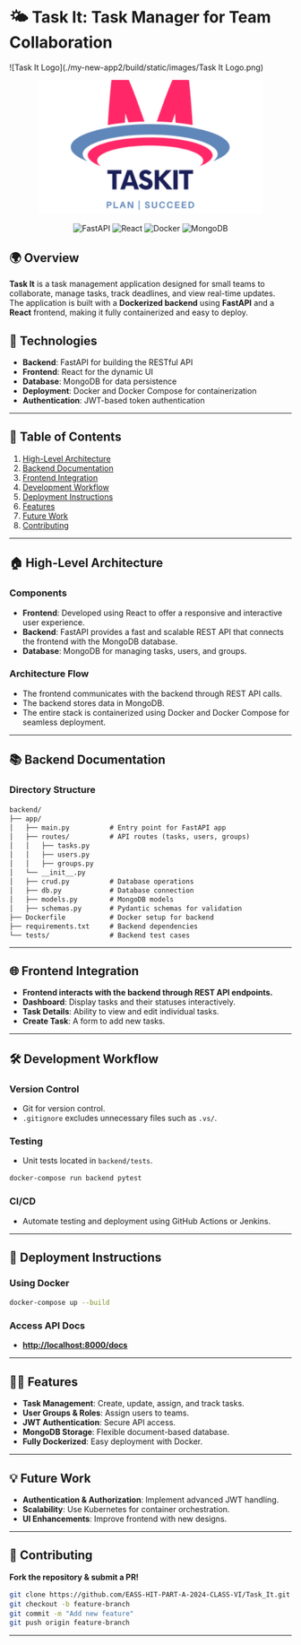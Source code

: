 # 🌤 Task It: Task Manager for Team Collaboration

![Task It Logo](./my-new-app2/build/static/images/Task It Logo.png)

<p align="center">
  <img src="./my-new-app2/public/Task It.png" width="400" alt="Task It Logo">
</p>

<p align="center">
  <img src="https://img.shields.io/badge/FastAPI-%23009688.svg?style=for-the-badge&logo=fastapi&logoColor=white" alt="FastAPI">
  <img src="https://img.shields.io/badge/React-%2361DAFB.svg?style=for-the-badge&logo=react&logoColor=black" alt="React">
  <img src="https://img.shields.io/badge/Docker-%230db7ed.svg?style=for-the-badge&logo=docker&logoColor=white" alt="Docker">
  <img src="https://img.shields.io/badge/MongoDB-%2347A248.svg?style=for-the-badge&logo=mongodb&logoColor=white" alt="MongoDB">
</p>

## 🌍 Overview

**Task It** is a task management application designed for small teams to collaborate, manage tasks, track deadlines, and view real-time updates. The application is built with a **Dockerized backend** using **FastAPI** and a **React** frontend, making it fully containerized and easy to deploy.

## 🚀 Technologies

- **Backend**: FastAPI for building the RESTful API
- **Frontend**: React for the dynamic UI
- **Database**: MongoDB for data persistence
- **Deployment**: Docker and Docker Compose for containerization
- **Authentication**: JWT-based token authentication

---

## 📃 Table of Contents
1. [High-Level Architecture](#🏠-high-level-architecture)
2. [Backend Documentation](#📚-backend-documentation)
3. [Frontend Integration](#🌐-frontend-integration)
4. [Development Workflow](#🛠-development-workflow)
5. [Deployment Instructions](#💪-deployment-instructions)
6. [Features](#👨‍💼-features)
7. [Future Work](#💡-future-work)
8. [Contributing](#🤝-contributing)

---

## 🏠 High-Level Architecture

### Components
- **Frontend**: Developed using React to offer a responsive and interactive user experience.
- **Backend**: FastAPI provides a fast and scalable REST API that connects the frontend with the MongoDB database.
- **Database**: MongoDB for managing tasks, users, and groups.

### Architecture Flow
- The frontend communicates with the backend through REST API calls.
- The backend stores data in MongoDB.
- The entire stack is containerized using Docker and Docker Compose for seamless deployment.

---

## 📚 Backend Documentation

### Directory Structure
```plaintext
backend/
├── app/
│   ├── main.py          # Entry point for FastAPI app
│   ├── routes/          # API routes (tasks, users, groups)
│   │   ├── tasks.py
│   │   ├── users.py
│   │   ├── groups.py
│   └── __init__.py
│   ├── crud.py          # Database operations
│   ├── db.py            # Database connection
│   ├── models.py        # MongoDB models
│   ├── schemas.py       # Pydantic schemas for validation
├── Dockerfile           # Docker setup for backend
├── requirements.txt     # Backend dependencies
└── tests/               # Backend test cases
```

---

## 🌐 Frontend Integration
- **Frontend interacts with the backend through REST API endpoints.**
- **Dashboard**: Display tasks and their statuses interactively.
- **Task Details**: Ability to view and edit individual tasks.
- **Create Task**: A form to add new tasks.

---

## 🛠 Development Workflow
### **Version Control**
- Git for version control.
- `.gitignore` excludes unnecessary files such as `.vs/`.

### **Testing**
- Unit tests located in `backend/tests`.
```bash
docker-compose run backend pytest
```

### **CI/CD**
- Automate testing and deployment using GitHub Actions or Jenkins.

---

## 💪 Deployment Instructions
### Using Docker
```bash
docker-compose up --build
```

### Access API Docs
- **[http://localhost:8000/docs](http://localhost:8000/docs)**

---

## 👨‍💼 Features
- **Task Management**: Create, update, assign, and track tasks.
- **User Groups & Roles**: Assign users to teams.
- **JWT Authentication**: Secure API access.
- **MongoDB Storage**: Flexible document-based database.
- **Fully Dockerized**: Easy deployment with Docker.

---

## 💡 Future Work
- **Authentication & Authorization**: Implement advanced JWT handling.
- **Scalability**: Use Kubernetes for container orchestration.
- **UI Enhancements**: Improve frontend with new designs.

---

## 🤝 Contributing
**Fork the repository & submit a PR!**

```bash
git clone https://github.com/EASS-HIT-PART-A-2024-CLASS-VI/Task_It.git
git checkout -b feature-branch
git commit -m "Add new feature"
git push origin feature-branch
```

---

